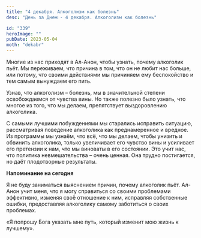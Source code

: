 ```yaml
---
title: "4 декабря. Алкоголизм как болезнь"
desc: "День за Днем - 4 декабря. Алкоголизм как болезнь"

id: "339"
heroImage: ""
pubDate: 2023-05-04
moth: "dekabr"
---
```


Многие из нас приходят в Ал-Анон, чтобы узнать, почему алкоголик пьёт. Мы
переживаем, что причина в том, что он не любит нас больше, или потому, что
своими действиями мы причиняем ему беспокойство и тем самым вынуждаем его
пить.

Узнав, что алкоголизм – болезнь, мы в значительной степени освобождаемся от
чувства вины. Но также полезно было узнать, что многое из того, что мы делаем,
препятствует выздоровлению алкоголика.

С самыми лучшими побуждениями мы старались исправить ситуацию, рассматривая
поведение алкоголика как преднамеренное и вредное. Из программы мы узнаём, что
всё, что мы делаем, чтобы унизить и обвинить алкоголика, только увеличивает
его чувство вины и усиливает его претензии к нам, что мы виноваты в его
состоянии. Это учит нас, что политика невмешательства – очень ценная. Она
трудно постигается, но даёт плодотворные результаты.

**Напоминание на сегодня**

Я не буду заниматься выяснением причин, почему алкоголик пьёт. Ал-Анон учит
меня, что я могу справиться со своими проблемами эффективно, изменяя своё
отношение к ним, исправляя собственные ошибки, предоставляя алкоголику самому
заботиться о своих проблемах.

«Я попрошу Бога указать мне путь, который изменит мою жизнь к лучшему».
